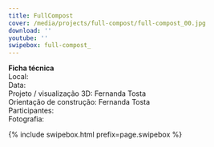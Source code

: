 ```yaml
---
title: FullCompost
cover: /media/projects/full-compost/full-compost_00.jpg
download: ''
youtube: ''
swipebox: full-compost_
---
```

**Ficha técnica**  
Local:  
Data:  
Projeto / visualização 3D: Fernanda Tosta  
Orientação de construção: Fernanda Tosta  
Participantes:  
Fotografia:  

{% include swipebox.html prefix=page.swipebox %}
